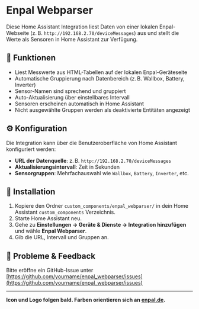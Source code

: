 # Enpal Webparser

Diese Home Assistant Integration liest Daten von einer lokalen Enpal-Webseite (z. B. `http://192.168.2.70/deviceMessages`) aus und stellt die Werte als Sensoren in Home Assistant zur Verfügung.

## 🔧 Funktionen

- Liest Messwerte aus HTML-Tabellen auf der lokalen Enpal-Geräteseite
- Automatische Gruppierung nach Datenbereich (z. B. Wallbox, Battery, Inverter)
- Sensor-Namen sind sprechend und gruppiert
- Auto-Aktualisierung über einstellbares Intervall
- Sensoren erscheinen automatisch in Home Assistant
- Nicht ausgewählte Gruppen werden als deaktivierte Entitäten angezeigt

## ⚙️ Konfiguration

Die Integration kann über die Benutzeroberfläche von Home Assistant konfiguriert werden:

- **URL der Datenquelle**: z. B. `http://192.168.2.70/deviceMessages`
- **Aktualisierungsintervall**: Zeit in Sekunden
- **Sensorgruppen**: Mehrfachauswahl wie `Wallbox`, `Battery`, `Inverter`, etc.

## 🧩 Installation

1. Kopiere den Ordner `custom_components/enpal_webparser/` in dein Home Assistant `custom_components` Verzeichnis.
2. Starte Home Assistant neu.
3. Gehe zu **Einstellungen → Geräte & Dienste → Integration hinzufügen** und wähle **Enpal Webparser**.
4. Gib die URL, Intervall und Gruppen an.

## 🐛 Probleme & Feedback

Bitte eröffne ein GitHub-Issue unter  
[https://github.com/yourname/enpal_webparser/issues](https://github.com/yourname/enpal_webparser/issues)

---
**Icon und Logo folgen bald. Farben orientieren sich an [enpal.de](https://www.enpal.de).**
